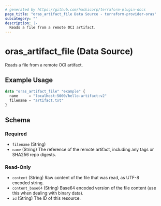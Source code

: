 ```yaml
---
# generated by https://github.com/hashicorp/terraform-plugin-docs
page_title: "oras_artifact_file Data Source - terraform-provider-oras"
subcategory: ""
description: |-
  Reads a file from a remote OCI artifact.
---
```


# oras_artifact_file (Data Source)

Reads a file from a remote OCI artifact.

## Example Usage

```terraform
data "oras_artifact_file" "example" {
  name     = "localhost:5000/hello-artifact:v2"
  filename = "artifact.txt"
}
```

<!-- schema generated by tfplugindocs -->
## Schema

### Required

- `filename` (String)
- `name` (String) The reference of the remote artifact, including any tags or SHA256 repo digests.

### Read-Only

- `content` (String) Raw content of the file that was read, as UTF-8 encoded string.
- `content_base64` (String) Base64 encoded version of the file content (use this when dealing with binary data).
- `id` (String) The ID of this resource.


